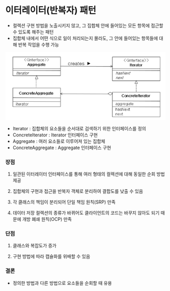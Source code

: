 # 이터레이터(반복자) 패턴

- 컬렉션 구현 방법을 노출시키지 않고, 그 집합체 안에 들어있는 모든 항목에 접근할 수 있도록 해주는 패턴
- 집합체 내에서 어떤 식으로 일이 처리되는지 몰라도, 그 안에 들어있는 항목들에 대해 반복 작업을 수행 가능

![img.png](img.png)

- Iterator : 집합체의 요소들을 순서대로 검색하기 위한 인터페이스를 정의
- ConcreteIterator : Iterator 인터페이스 구현
- Aggregate : 여러 요소들로 이루어져 있는 집합체
- ConcreteAggregate : Aggregate 인터페이스 구현

### 장점

1. 일관된 이터레이터 인터페이스를 통해 여러 형태의 컬렉션에 대해 동일한 순회 방법 제공


2. 집합체의 구현과 접근을 반복자 객체로 분리하여 결합도를 낮출 수 있음


3. 각 클래스의 책임이 분리되어 단일 책임 원칙(SRP) 만족


4. 데이터 저장 컬렉션의 종류가 바뀌어도 클라이언트의 코드는 바꾸지 않아도 되기 때문에 개방 폐쇄 원칙(OCP) 만족


### 단점

1. 클래스와 복잡도가 증가


2. 구현 방법에 따라 캡슐화를 위배할 수 있음


### 결론

- 정의한 방법과 다른 방법으로 요소들을 순회할 때 유용
